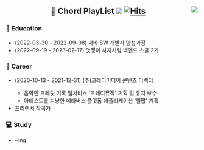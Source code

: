 
<div align="center">
  <img align="right" src="https://github-readme-stats.vercel.app/api/top-langs/?username=chordpli&layout=compact">
  
  ## :musical_score: Chord PlayList <a href="https://youtu.be/1ePtRFwaDTg"><img src="https://img.shields.io/badge/YouTube Music-FF0000?style=flat-square&logo=YouTubeMusic&logoColor=white"/></a> [![Hits](https://hits.seeyoufarm.com/api/count/incr/badge.svg?url=https%3A%2F%2Fgithub.com%2Fchordpli%2Fhit-counter&count_bg=%23FF0000&title_bg=%23B8B8B8&icon=&icon_color=%23FF0000&title=hits&edge_flat=true)](https://hits.seeyoufarm.com)
    
</div>
  
  
  ### :school_satchel: Education
  - (2022-03-30 - 2022-09-08) 자바 SW 개발자 양성과정
  - (2022-09-19 - 2023-02-17) 멋쟁이 사자처럼 백엔드 스쿨 2기</li>

  ### :office: Career
  - (2020-10-13 - 2021-12-31) (주)크레디미디어 콘텐츠 디렉터</li>
    + 음악인 크레딧 기록 웹서비스 '크레디뮤직' 기획 및 유지 보수
    + 아티스트를 겨냥한 메타버스 플랫폼 애플리케이션 '릴팝' 기획
  - 프리랜서 작곡가

  ### :computer: Study
  - ~ing
  <!--
  <img src="https://img.shields.io/badge/JAVA-007396?style=flat-square&logo=Java&logoColor=white"/> <img src="https://img.shields.io/badge/Spring-6DB33F?style=flat-square&logo=Spring&logoColor=white"/> <img src="https://img.shields.io/badge/Spring Boot-6DB33F?style=flat-square&logo=SpringBoot&logoColor=white"/> <img src="https://img.shields.io/badge/Gradle-02303A?style=flat-square&logo=Gradle&logoColor=white"/> <img src="https://img.shields.io/badge/Apache Maven-C71A36?style=flat-square&logo=Apache Maven&logoColor=white"/> <img src="https://img.shields.io/badge/Apache Tomcat-F8DC75?style=flat-square&logo=Apache Tomcat&logoColor=white"/> <img src="https://img.shields.io/badge/MySQL-4479A1?style=flat-square&logo=MySQL&logoColor=white"/> <img src="https://img.shields.io/badge/Oracle-F80000?style=flat-square&logo=Oracle&logoColor=white"/>
  <img src="https://img.shields.io/badge/Python-3776AB?style=flat-square&logo=Python&logoColor=white"/><br>
  <img src="https://img.shields.io/badge/HTML5-E34F26?style=flat-square&logo=HTML5&logoColor=white"/> <img src="https://img.shields.io/badge/CSS3-1572B6?style=flat-square&logo=CSS3&logoColor=white"/> <img src="https://img.shields.io/badge/JavaScript-F7DF1E?style=flat-square&logo=JavaScript&logoColor=white"/> <img src="https://img.shields.io/badge/jQuery-0769AD?style=flat-square&logo=jQuery&logoColor=white"/> --!>
